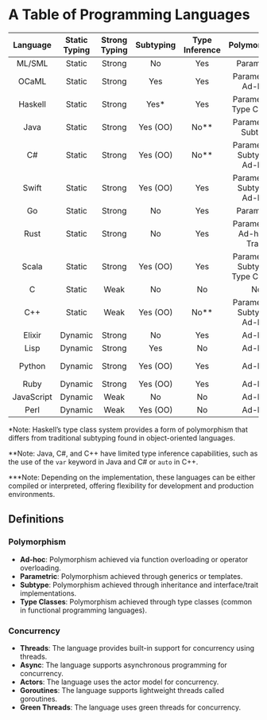 # A Table of Programming Languages

| Language     | Static Typing  | Strong Typing | Subtyping   | Type Inference | Polymorphism                   | Garbage Collection | Concurrency         | Compiled/Interpreted    | Performance  |
|:------------:|:--------------:|:-----------:|:-------------:|:--------------:|:------------------------------:|:------------------:|:-------------------:|:-----------------------:|:------------:|
| ML/SML       | Static         | Strong      | No            | Yes            | Parametric                     | Yes                | No                  | Both***                 | High         |
| OCaML        | Static         | Strong      | Yes           | Yes            | Parametric + Ad-hoc            | Yes                | Threads             | Both***                 | High         |
| Haskell      | Static         | Strong      | Yes*          | Yes            | Parametric + Type Classes      | Yes                | Async               | Both***                 | High         |
| Java         | Static         | Strong      | Yes (OO)      | No**           | Parametric + Subtype           | Yes                | Threads             | Just-In-Time            | Medium       |
| C#           | Static         | Strong      | Yes (OO)      | No**           | Parametric + Subtype + Ad-hoc  | Yes                | Async               | Just-In-Time            | Medium       |
| Swift        | Static         | Strong      | Yes (OO)      | Yes            | Parametric + Subtype + Ad-hoc  | Yes                | Async               | Compiled                | High         |
| Go           | Static         | Strong      | No            | Yes            | Parametric                     | Yes                | Goroutines          | Compiled                | High         |
| Rust         | Static         | Strong      | No            | Yes            | Parametric + Ad-hoc + Traits   | No                 | Async + Threads     | Compiled                | High         |
| Scala        | Static         | Strong      | Yes (OO)      | Yes            | Parametric + Subtype + Type Classes | Yes            | Actors             | Just-In-Time            | Medium       |
| C            | Static         | Weak        | No            | No             | No                             | No                 | No                  | Compiled                | High         |
| C++          | Static         | Weak        | Yes (OO)      | No**           | Parametric + Subtype + Ad-hoc  | No                 | Threads             | Compiled                | High         |
| Elixir       | Dynamic        | Strong      | No            | Yes            | Ad-hoc                         | Yes                | Actors              | Interpreted             | Medium       |
| Lisp         | Dynamic        | Strong      | Yes           | No             | Ad-hoc                         | Yes                | No                  | Both***                 | Medium       |
| Python       | Dynamic        | Strong      | Yes (OO)      | Yes            | Ad-hoc                         | Yes                | Threads + Async     | Interpreted             | Low          |
| Ruby         | Dynamic        | Strong      | Yes (OO)      | Yes            | Ad-hoc                         | Yes                | Threads             | Interpreted             | Low          |
| JavaScript   | Dynamic        | Weak        | No            | No             | Ad-hoc                         | Yes                | Async               | Just-In-Time            | Low          |
| Perl         | Dynamic        | Weak        | Yes (OO)      | No             | Ad-hoc                         | Yes                | Threads             | Interpreted             | Low          |

\*Note: Haskell’s type class system provides a form of polymorphism that differs from traditional subtyping found in object-oriented languages.

\**Note: Java, C#, and C++ have limited type inference capabilities, such as the use of the `var` keyword in Java and C# or `auto` in C++.

\***Note: Depending on the implementation, these languages can be either compiled or interpreted, offering flexibility for development and production environments.

## Definitions

### Polymorphism

- **Ad-hoc**: Polymorphism achieved via function overloading or operator overloading.
- **Parametric**: Polymorphism achieved through generics or templates.
- **Subtype**: Polymorphism achieved through inheritance and interface/trait implementations.
- **Type Classes**: Polymorphism achieved through type classes (common in functional programming languages).

### Concurrency

- **Threads**: The language provides built-in support for concurrency using threads.
- **Async**: The language supports asynchronous programming for concurrency.
- **Actors**: The language uses the actor model for concurrency.
- **Goroutines**: The language supports lightweight threads called goroutines.
- **Green Threads**: The language uses green threads for concurrency.
